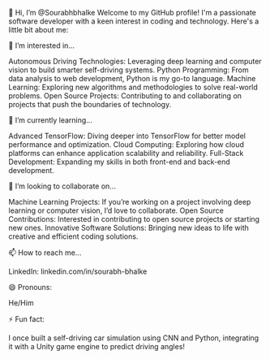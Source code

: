 👋 Hi, I’m @Sourabhbhalke
Welcome to my GitHub profile! I'm a passionate software developer with a keen interest in coding and technology. Here's a little bit about me:


👀 I’m interested in...

Autonomous Driving Technologies: Leveraging deep learning and computer vision to build smarter self-driving systems.
Python Programming: From data analysis to web development, Python is my go-to language.
Machine Learning: Exploring new algorithms and methodologies to solve real-world problems.
Open Source Projects: Contributing to and collaborating on projects that push the boundaries of technology.


🌱 I’m currently learning...

Advanced TensorFlow: Diving deeper into TensorFlow for better model performance and optimization.
Cloud Computing: Exploring how cloud platforms can enhance application scalability and reliability.
Full-Stack Development: Expanding my skills in both front-end and back-end development.


💞️ I’m looking to collaborate on...

Machine Learning Projects: If you’re working on a project involving deep learning or computer vision, I’d love to collaborate.
Open Source Contributions: Interested in contributing to open source projects or starting new ones.
Innovative Software Solutions: Bringing new ideas to life with creative and efficient coding solutions.


📫 How to reach me...

LinkedIn: linkedin.com/in/sourabh-bhalke


😄 Pronouns:

He/Him


⚡ Fun fact:

I once built a self-driving car simulation using CNN and Python, integrating it with a Unity game engine to predict driving angles!
